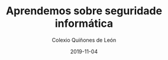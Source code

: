 ---
layout: page
author: Colexio Quiñones de León
title: Aprendemos sobre seguridade informática
description: O relator, Kike Fontán, cunha linguaxe moi próxima para o alumnado, tratou temas moi actuais relacionados coa seguridade informática. Falou con eles de ciberseguridade, descubriron comportamentos perigosos que manteñen ao usar as redes sociais e descubriron as medidas de seguridade que deben tomar cando empregan un dispositivo electrónico. Así  mesmo, incidiu na importancia de preservar a identidade virtual e deu técnicas para protexer os datos.
date: 2019-11-04
link: https://quinonesdeleon.es/aprendemos-sobre-seguridade-informatica/
archive: https://archive.ph/rsTfV
categories: post
tags: [ies, teacher, hacking]
---